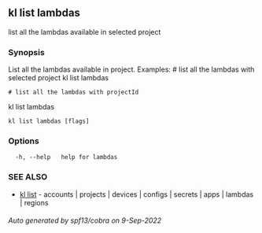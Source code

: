 ## kl list lambdas

list all the lambdas available in selected project

### Synopsis

List all the lambdas available in project.
Examples:
	# list all the lambdas with selected project
  kl list lambdas

	# list all the lambdas with projectId
  kl list lambdas <projectId>


```
kl list lambdas [flags]
```

### Options

```
  -h, --help   help for lambdas
```

### SEE ALSO

* [kl list](kl_list.md)	 - accounts | projects | devices | configs | secrets | apps | lambdas | regions

###### Auto generated by spf13/cobra on 9-Sep-2022
